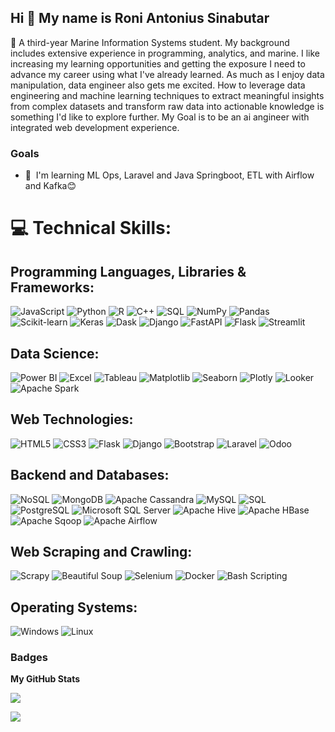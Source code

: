 ## Hi 👋 My name is Roni Antonius Sinabutar

🥽 A third-year Marine Information Systems student. My background includes extensive experience in programming, analytics, and marine. I like increasing my learning opportunities and getting the exposure I need to advance my career using what I've already learned. As much as I enjoy data manipulation, data engineer also gets me excited. How to leverage data engineering and machine learning techniques to extract meaningful insights from complex datasets and transform raw data into actionable knowledge is something I'd like to explore further. My Goal is to be an ai angineer with integrated web development experience.

### Goals
* 🧠  I'm learning ML Ops, Laravel and Java Springboot, ETL with Airflow and Kafka😊

# 💻 Technical Skills:

## Programming Languages, Libraries & Frameworks:
![JavaScript](https://img.shields.io/badge/javascript-%23323330.svg?style=for-the-badge&logo=javascript&logoColor=%23F7DF1E) 
![Python](https://img.shields.io/badge/python-%2314354C.svg?style=for-the-badge&logo=python&logoColor=white) 
![R](https://img.shields.io/badge/R-%23276DC3.svg?style=for-the-badge&logo=r&logoColor=white) 
![C++](https://img.shields.io/badge/C++-%2300599C.svg?style=for-the-badge&logo=c%2B%2B&logoColor=white) 
![SQL](https://img.shields.io/badge/SQL-%23FF9900.svg?style=for-the-badge&logo=sql&logoColor=white) 
![NumPy](https://img.shields.io/badge/NumPy-%23013243.svg?style=for-the-badge&logo=numpy&logoColor=white) 
![Pandas](https://img.shields.io/badge/Pandas-%23150458.svg?style=for-the-badge&logo=pandas&logoColor=white) 
![Scikit-learn](https://img.shields.io/badge/Scikit--learn-%23F7931E.svg?style=for-the-badge&logo=scikit-learn&logoColor=white) 
![Keras](https://img.shields.io/badge/Keras-%23D00000.svg?style=for-the-badge&logo=keras&logoColor=white) 
![Dask](https://img.shields.io/badge/Dask-%2318794F.svg?style=for-the-badge&logo=dask&logoColor=white) 
![Django](https://img.shields.io/badge/Django-%23092E20.svg?style=for-the-badge&logo=django&logoColor=white) 
![FastAPI](https://img.shields.io/badge/FastAPI-%2300C7B7.svg?style=for-the-badge&logo=fastapi&logoColor=white) 
![Flask](https://img.shields.io/badge/Flask-%23000.svg?style=for-the-badge&logo=flask&logoColor=white) 
![Streamlit](https://img.shields.io/badge/Streamlit-%23FF4B4B.svg?style=for-the-badge&logo=streamlit&logoColor=white)


## Data Science:
![Power BI](https://img.shields.io/badge/Power%20BI-%23F2C811.svg?style=for-the-badge&logo=powerbi&logoColor=white)
![Excel](https://img.shields.io/badge/Excel-%23217346.svg?style=for-the-badge&logo=microsoft-excel&logoColor=white)
![Tableau](https://img.shields.io/badge/Tableau-%23E97627.svg?style=for-the-badge&logo=tableau&logoColor=white)
![Matplotlib](https://img.shields.io/badge/Matplotlib-%23FF9900.svg?style=for-the-badge&logo=matplotlib&logoColor=white)
![Seaborn](https://img.shields.io/badge/Seaborn-%23A1C9F2.svg?style=for-the-badge&logo=seaborn&logoColor=white)
![Plotly](https://img.shields.io/badge/Plotly-%233F4F75.svg?style=for-the-badge&logo=plotly&logoColor=white)
![Looker](https://img.shields.io/badge/Looker-%23FFC107.svg?style=for-the-badge&logo=looker&logoColor=white)
![Apache Spark](https://img.shields.io/badge/Apache%20Spark-%23E25A1C.svg?style=for-the-badge&logo=apache-spark&logoColor=white)


## Web Technologies:
![HTML5](https://img.shields.io/badge/html5-%23E34F26.svg?style=for-the-badge&logo=html5&logoColor=white) 
![CSS3](https://img.shields.io/badge/css3-%231572B6.svg?style=for-the-badge&logo=css3&logoColor=white) 
![Flask](https://img.shields.io/badge/flask-%23000.svg?style=for-the-badge&logo=flask&logoColor=white)
![Django](https://img.shields.io/badge/django-%23092E20.svg?style=for-the-badge&logo=django&logoColor=white)
![Bootstrap](https://img.shields.io/badge/bootstrap-%23563D7C.svg?style=for-the-badge&logo=bootstrap&logoColor=white)
![Laravel](https://img.shields.io/badge/laravel-%23FF2D20.svg?style=for-the-badge&logo=laravel&logoColor=white)
![Odoo](https://img.shields.io/badge/odoo-%23007ACC.svg?style=for-the-badge&logo=odoo&logoColor=white)


## Backend and Databases:
![NoSQL](https://img.shields.io/badge/NoSQL-003545?style=for-the-badge&logo=firebase&logoColor=white) 
![MongoDB](https://img.shields.io/badge/MongoDB-%234ea94b.svg?style=for-the-badge&logo=mongodb&logoColor=white) 
![Apache Cassandra](https://img.shields.io/badge/Apache%20Cassandra-%231287B0.svg?style=for-the-badge&logo=apache%20cassandra&logoColor=white) 
![MySQL](https://img.shields.io/badge/mysql-%2300f.svg?style=for-the-badge&logo=mysql&logoColor=white) 
![SQL](https://img.shields.io/badge/SQL-%2307405e.svg?style=for-the-badge&logo=sqlite&logoColor=white) 
![PostgreSQL](https://img.shields.io/badge/PostgreSQL-%23316192.svg?style=for-the-badge&logo=postgresql&logoColor=white) 
![Microsoft SQL Server](https://img.shields.io/badge/Microsoft%20SQL%20Server-%23CC2927.svg?style=for-the-badge&logo=microsoft-sql-server&logoColor=white) 
![Apache Hive](https://img.shields.io/badge/Apache%20Hive-%233F7F7F.svg?style=for-the-badge&logo=apache-hive&logoColor=white) 
![Apache HBase](https://img.shields.io/badge/Apache%20HBase-%233F7F7F.svg?style=for-the-badge&logo=apache-hbase&logoColor=white) 
![Apache Sqoop](https://img.shields.io/badge/Apache%20Sqoop-%233F7F7F.svg?style=for-the-badge&logo=apache-sqoop&logoColor=white)
![Apache Airflow](https://img.shields.io/badge/Apache%20Airflow-%233F7F7F.svg?style=for-the-badge&logo=apache-airflow&logoColor=white)

## Web Scraping and Crawling:
![Scrapy](https://img.shields.io/badge/Scrapy-%233F7F7F.svg?style=for-the-badge&logo=scrapy&logoColor=white) 
![Beautiful Soup](https://img.shields.io/badge/Beautiful%20Soup-%233F7F7F.svg?style=for-the-badge&logo=beautiful-soup&logoColor=white) 
![Selenium](https://img.shields.io/badge/Selenium-%233F7F7F.svg?style=for-the-badge&logo=selenium&logoColor=white) 
![Docker](https://img.shields.io/badge/docker-%230db7ed.svg?style=for-the-badge&logo=docker&logoColor=white) 
![Bash Scripting](https://img.shields.io/badge/Bash-121011?style=for-the-badge&logo=gnu-bash&logoColor=white) 

## Operating Systems:
![Windows](https://img.shields.io/badge/Windows-%230078D6.svg?style=for-the-badge&logo=windows&logoColor=white)
![Linux](https://img.shields.io/badge/linux-%231572B6.svg?style=for-the-badge&logo=linux&logoColor=white)


### Badges

<b>My GitHub Stats</b>

<a href="http://www.github.com/roniantoniius"><img src="https://github-readme-streak-stats.herokuapp.com/?user=roniantoniius&stroke=ffffff&background=1c1917&ring=f97316&fire=f97316&currStreakNum=ffffff&currStreakLabel=f97316&sideNums=ffffff&sideLabels=ffffff&dates=ffffff&hide_border=true" /></a>

![](https://komarev.com/ghpvc/?username=aantoniusron&color=green)
